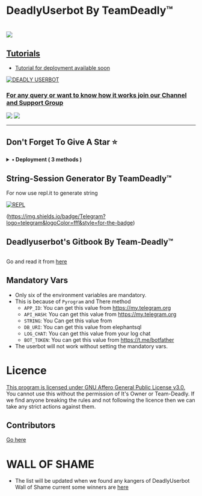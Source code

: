 # DeadlyUserbot By TeamDeadly™

# <p align="left"><a href="https://github.com/Team-Deadly/DeadlyUserbot"><img src="https://github-readme-stats.vercel.app/api/pin?username=Team-Deadly&show_icons=true&theme=dark&hide_border=true&repo=DeadlyUserbot"></a></p><p align="centre"><a href="https://t.me/deadlyUserbot">


## Tutorials
- Tutorial for deployment available soon


<img src="https://te.legra.ph/file/5794f1af1795c981cb2b6.jpg" alt="DEADLY USERBOT">


### For any query or want to know how it works join our Channel and Support Group 

<a href="https://t.me/TheBotUpdates"><img src="https://img.shields.io/badge/Join-Telegram%20Channel-red.svg?logo=Telegram"></a>
<a href="https://t.me/TheDeadlyBots"><img src="https://img.shields.io/badge/Join-Telegram%20Group-blue.svg?logo=telegram"></a>

 ----------------------
 Don't Forget To Give A Star ⭐
 -----------------------

<details>
    <summary><b>• Deployment ( 3 methods )</b></summary>

<br />

<b>1. Deploy on Heroku</b>

[![Deploy](https://www.herokucdn.com/deploy/button.svg)](https://heroku.com/deploy)

---

<img src="https://telegra.ph/file/f9f72d6a0ed19fac35323.jpg">

If you're getting error as the above image.. Don't get worried, Just fork this repo from [here](https://github.com/Team-Deadly/DeadlyUserbot/fork) and Deploy to heroku. For getting help join our [support group](https://t.me/TheDeadlyBots).

For creating a heroku deploy link from your forked repo, just replace team-deadly with your github username
  
```
https://heroku.com/deploy?template=https://github.com/team-deadly/DeadlyUserbot

```

<br />

<b>2. Deploy on Local Machine</b>

• Windows: 

1. Install python ```winget install -e --id Python.Python.3.10```

2. Create virtual environment ```python -m venv deadlyuserbot```

3. Activate the virtual environment ```deadlyuserbot/Scripts/activate```

4. Go to home path ```cd```

5. Install git ```winget install -e --id Git.Git```

6. Clone deadlyUserbot repo ```git clone https://github.com/Team-Deadly/DeadlyUserbot```

7. change directory ```cd DeadlyUserbot```

8. Start the DeadlyUserbot installation setup ```python -m deadly```


• Linux: 

1. Update and upgrade ```apt-get update && apt-get upgrade```

2. Install python ```apt-get install python```

3. Create python virtual environment ```python -m venv deadlyuserbot```

4. Activate python virtual environment ```source deadlyuserbot/bin/activate```

5. Install git ```apt-get install git```

6. Clone DeadlyUserbot repo ```git clone https://github.com/Team-Deadly/DeadlyUserbot```

7. Change directory ```cd DeadlyUserbot```

8. Paste your keys and values in config.text file ```nano config.text```

9. After pasting all of your information, use <b>Ctrl + X</b> and enter <b>Y</b> and again hit enter button.

10. Start the DeadlyUserbot installation setup ```python -m deadly```


<b>Note:</b> You have to add keys & values in config.text file same as given below 👇

```API_ID=1234567```<br />
```API_HASH=ad2gb7h9jd99jdu9bdid9djd9jsh8s7h7eo9kbopz```<br />
```SUDO_USERS=[1252773, 7737382, 1721726]```


<p>🎉 Powered by deadly.</p>

---

<br />
<b>2. Deploy on Termux</b>

1. Use this command to install ubuntu 20 to termux

```
curl https://raw.githubusercontent.com/AndronixApp/AndronixOrigin/master/repo-fix.sh > repo.sh && chmod +x repo.sh && bash repo.sh && pkg update -y && pkg install wget curl proot tar -y && wget https://raw.githubusercontent.com/AndronixApp/AndronixOrigin/master/Installer/Ubuntu20/ubuntu20.sh -O ubuntu20.sh && chmod +x ubuntu20.sh && bash ubuntu20.sh
```

2. Clone DeadlyUserbot repo ```git clone https://github.com/Team-Deadly/DeadlyUserbot.git```

3. Change directory ```cd DeadlyUserbot```

4. Run setup ```bash start.sh```

<p>🎉 Powered by deadly.</p>

<br />

</details>


##  String-Session Generator By TeamDeadly™

For now use repl.it to generate string 

[![REPL](https://replit.com/badge/github/Team-Deadly/deadlyUserbot)](https://replit.com/@Elric-xD/DeadlyUserbot?v=1)

(https://img.shields.io/badge/Telegram?logo=telegram&logoColor=fff&style=for-the-badge)</a>

## Deadlyuserbot's Gitbook By Team-Deadly™

<img src="https://telegra.ph/file/16df41fe13ab10d5b7b1b.png" alt="">

Go and read it from [here](https://Team-Deadly.gitbook.io/DeadlyUserbot/)


## Mandatory Vars

- Only six of the environment variables are mandatory.
- This is because of `Pyrogram` and There method
  - `APP_ID`: You can get this value from https://my.telegram.org
  - `API_HASH`: You can get this value from https://my.telegram.org
  - `STRING`: You Can get this value from 
  - `DB_URI`: You can get this value from elephantsql
  - `LOG_CHAT`: You can get this value from your log chat
  - `BOT_TOKEN`: You can get this value from https://t.me/botfather
- The userbot will not work without setting the mandatory vars.

# Licence

 [This program is licensed under GNU Affero General Public License v3.0.](https://github.com/Team-Deadly/DeadlyUserbot/blob/main/LICENSE)
You cannot use this without the permission of It's Owner or Team-Deadly. If we find anyone breaking the rules and not following the licence then we can take any strict actions against them.

## Contributors
[Go here](https://github.com/Team-Deadly/DeadlyUserbot/graphs/contributors)
# WALL OF SHAME
- The list will be updated when we found any kangers of DeadlyUserbot 
Wall of Shame current some winners are [here](https://t.me/DeadlyUserbot)
